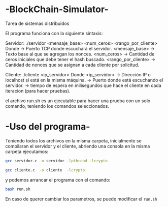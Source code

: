 # -BlockChain-Simulator-
Tarea de sistemas distribuidos

El programa funciona con la siguiente sintaxis:

Servidor:
./servidor <puerto> <mensaje_base> <num_ceros> <rango_por_cliente>
Donde
<puerto> → Puerto TCP donde escuchará el servidor.
<mensaje_base> → Texto base al que se agregan los nonces.
<num_ceros> → Cantidad de ceros iniciales que debe tener el hash buscado.
<rango_por_cliente> → Cantidad de nonces que se asignan a cada cliente por solicitud.

Cliente:
./cliente <ip_servidor> <puerto> <espera>
Donde
<ip_servidor> → Dirección IP o localhost si está en la misma máquina.
<puerto> → Puerto donde está escuchando el servidor.
<espera> → tiempo de espera en milisegundos que hace el cliente en cada iteracion (para hacer pruebas).

el archivo run.sh es un ejecutable para hacer una prueba con un solo comando, teniendo los comandos seleccionados.

# -Uso del programa-
Teniendo todos los archivos en la misma carpeta, inicialmente se compilaran el servidor y el cliente, abriendo una consola en la misma carpeta ejecutamos:
```bash
gcc servidor.c -o servidor -lpthread -lcrypto
```
```bash
gcc cliente.c  -o cliente  -lcrypto
```

y podemos arrancar el programa con el comando:

```bash
bash run.sh
```

En caso de querer cambiar los parametros, se puede modificar el `run.sh`





